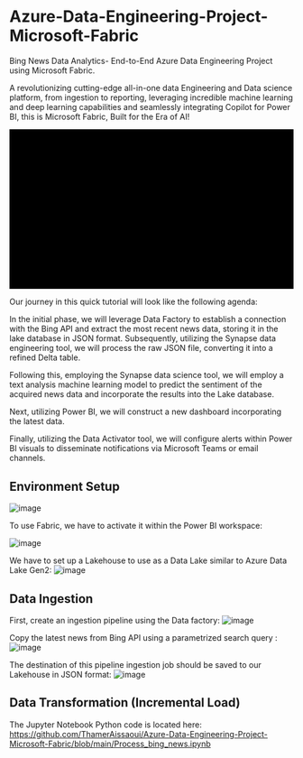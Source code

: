 # Azure-Data-Engineering-Project-Microsoft-Fabric
Bing News Data Analytics- End-to-End Azure Data Engineering Project using Microsoft Fabric.

A revolutionizing cutting-edge all-in-one data Engineering and Data science platform, from ingestion to reporting, leveraging incredible machine learning and deep learning capabilities and seamlessly integrating Copilot for Power BI, this is Microsoft Fabric, Built for the Era of AI!

<img src="https://github.com/ThamerAissaoui/Azure-Data-Engineering-Project-Microsoft-Fabric/blob/main/WORKFLOW.gif" align="center"/> 

Our journey in this quick tutorial will look like the following agenda:

In the initial phase, we will leverage Data Factory to establish a connection with the Bing API and extract the most recent news data, storing it in the lake database in JSON format. 
Subsequently, utilizing the Synapse data engineering tool, we will process the raw JSON file, converting it into a refined Delta table. 

Following this, employing the Synapse data science tool, we will employ a text analysis machine learning model to predict the sentiment of the acquired news data and incorporate the results into the Lake database. 

Next, utilizing Power BI, we will construct a new dashboard incorporating the latest data. 

Finally, utilizing the Data Activator tool, we will configure alerts within Power BI visuals to disseminate notifications via Microsoft Teams or email channels.

## Environment Setup
![image](https://github.com/ThamerAissaoui/Azure-Data-Engineering-Project-Microsoft-Fabric/assets/36975418/15b966bc-dd1b-4a2c-9cae-336590cc60b5)

To use Fabric, we have to activate it within the Power BI workspace:

![image](https://github.com/ThamerAissaoui/Azure-Data-Engineering-Project-Microsoft-Fabric/assets/36975418/ebade1bf-e9c5-43db-80a6-f8e445fda981)

We have to set up a Lakehouse to use as a Data Lake similar to Azure Data Lake Gen2:
![image](https://github.com/ThamerAissaoui/Azure-Data-Engineering-Project-Microsoft-Fabric/assets/36975418/562532ba-41fd-4fc6-8bf5-1f73568e3a6b)


## Data Ingestion

First, create an ingestion pipeline using the Data factory:
![image](https://github.com/ThamerAissaoui/Azure-Data-Engineering-Project-Microsoft-Fabric/assets/36975418/bb3e8d96-efcb-47d3-a57d-3b51cdb8c605)

Copy the latest news from Bing API using a parametrized search query :
![image](https://github.com/ThamerAissaoui/Azure-Data-Engineering-Project-Microsoft-Fabric/assets/36975418/71faf85a-b7d8-4172-98c1-81cca8d871b3)

The destination of this pipeline ingestion job should be saved to our Lakehouse in JSON format:
![image](https://github.com/ThamerAissaoui/Azure-Data-Engineering-Project-Microsoft-Fabric/assets/36975418/1aaf9254-ce1c-40e2-8fd9-83d57ef1e40e)

## Data Transformation (Incremental Load)

The Jupyter Notebook Python code is located here: https://github.com/ThamerAissaoui/Azure-Data-Engineering-Project-Microsoft-Fabric/blob/main/Process_bing_news.ipynb

     



